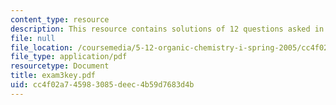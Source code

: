 ```yaml
---
content_type: resource
description: This resource contains solutions of 12 questions asked in exam 3.
file: null
file_location: /coursemedia/5-12-organic-chemistry-i-spring-2005/cc4f02a745983085deec4b59d7683d4b_exam3key.pdf
file_type: application/pdf
resourcetype: Document
title: exam3key.pdf
uid: cc4f02a7-4598-3085-deec-4b59d7683d4b
---
```

